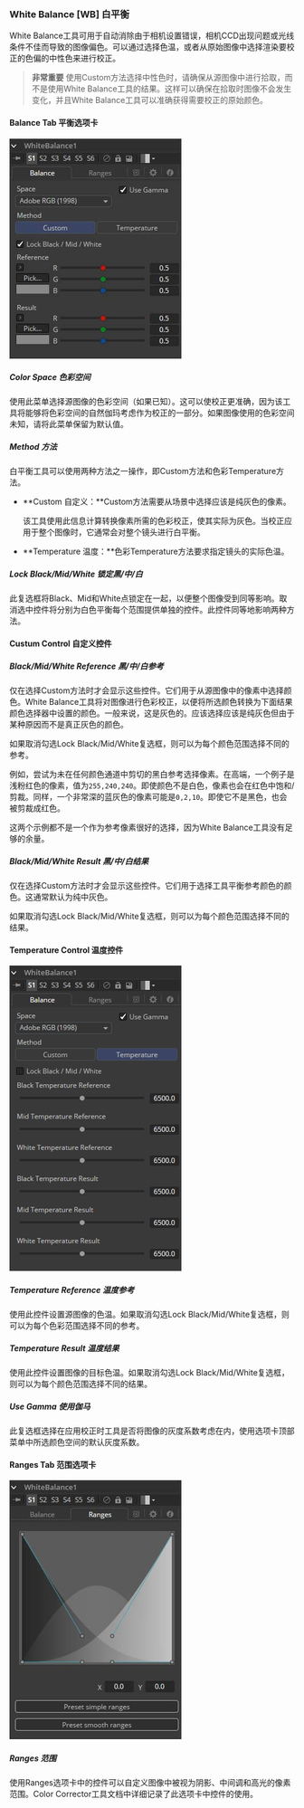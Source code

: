 ### White Balance [WB] 白平衡

White Balance工具可用于自动消除由于相机设置错误，相机CCD出现问题或光线条件不佳而导致的图像偏色。可以通过选择色温，或者从原始图像中选择渲染要校正的色偏的中性色来进行校正。

> **非常重要** 使用Custom方法选择中性色时，请确保从源图像中进行拾取，而不是使用White Balance工具的结果。这样可以确保在拾取时图像不会发生变化，并且White Balance工具可以准确获得需要校正的原始颜色。

#### Balance Tab 平衡选项卡

![WB_Balance](images/WB_Balance.jpg)

##### Color Space 色彩空间 

使用此菜单选择源图像的色彩空间（如果已知）。这可以使校正更准确，因为该工具将能够将色彩空间的自然伽玛考虑作为校正的一部分。如果图像使用的色彩空间未知，请将此菜单保留为默认值。

##### Method 方法

白平衡工具可以使用两种方法之一操作，即Custom方法和色彩Temperature方法。

- **Custom 自定义：**Custom方法需要从场景中选择应该是纯灰色的像素。

  该工具使用此信息计算转换像素所需的色彩校正，使其实际为灰色。当校正应用于整个图像时，它通常会对整个镜头进行白平衡。

- **Temperature 温度：**色彩Temperature方法要求指定镜头的实际色温。

##### Lock Black/Mid/White 锁定黑/中/白

此复选框将Black、Mid和White点锁定在一起，以便整个图像受到同等影响。取消选中控件将分别为白色平衡每个范围提供单独的控件。此控件同等地影响两种方法。

#### Custum Control 自定义控件

##### Black/Mid/White Reference 黑/中/白参考

仅在选择Custom方法时才会显示这些控件。它们用于从源图像中的像素中选择颜色。White Balance工具将对图像进行色彩校正，以便将所选颜色转换为下面结果颜色选择器中设置的颜色。一般来说，这是灰色的。应该选择应该是纯灰色但由于某种原因而不是真正灰色的颜色。

如果取消勾选Lock Black/Mid/White复选框，则可以为每个颜色范围选择不同的参考。

例如，尝试为未在任何颜色通道中剪切的黑白参考选择像素。在高端，一个例子是浅粉红色的像素，值为`255,240,240`。即使颜色不是白色，像素也会在红色中饱和/剪裁。同样，一个非常深的蓝灰色的像素可能是`0,2,10`。即使它不是黑色，也会被剪裁成红色。

这两个示例都不是一个作为参考像素很好的选择，因为White Balance工具没有足够的余量。

##### Black/Mid/White Result 黑/中/白结果

仅在选择Custom方法时才会显示这些控件。它们用于选择工具平衡参考颜色的颜色。这通常默认为纯中灰色。

如果取消勾选Lock Black/Mid/White复选框，则可以为每个颜色范围选择不同的结果。

#### Temperature Control 温度控件

![WB_TemperatureControl](images/WB_TemperatureControl.png)

##### Temperature Reference 温度参考

使用此控件设置源图像的色温。如果取消勾选Lock Black/Mid/White复选框，则可以为每个色彩范围选择不同的参考。

##### Temperature Result 温度结果

使用此控件设置图像的目标色温。如果取消勾选Lock Black/Mid/White复选框，则可以为每个颜色范围选择不同的结果。

##### Use Gamma 使用伽马

此复选框选择在应用校正时工具是否将图像的灰度系数考虑在内，使用选项卡顶部菜单中所选颜色空间的默认灰度系数。

#### Ranges Tab 范围选项卡

![WB_RangesTab](images/WB_RangesTab.jpg)

##### Ranges 范围

使用Ranges选项卡中的控件可以自定义图像中被视为阴影、中间调和高光的像素范围。Color Corrector工具文档中详细记录了此选项卡中控件的使用。